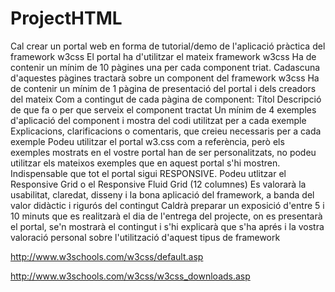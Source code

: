 # ProjectHTML

Cal crear un portal web en forma de tutorial/demo de l'aplicació pràctica del framework w3css
El portal ha d'utilitzar el mateix framework w3css
Ha de contenir un mínim de 10 pàgines una per cada component triat.
Cadascuna d'aquestes pàgines tractarà sobre un component del framework w3css
Ha de contenir un mínim de 1 pàgina de presentació del portal i dels creadors del mateix
Com a contingut de cada pàgina de component:
Títol
Descripció de que fa o per que serveix el component tractat
Un mínim de 4 exemples d'aplicació del component i mostra del codi utilitzat per a cada exemple
Explicacions, clarificacions o comentaris, que creieu necessaris per a cada exemple
Podeu utilitzar el portal w3.css com a referència, però els exemples mostrats en el vostre portal han de ser personalitzats, no podeu utilitzar els mateixos exemples que en aquest portal s'hi mostren.
Indispensable que tot el portal sigui RESPONSIVE. Podeu utlitzar el Responsive Grid o el Responsive Fluid Grid (12 columnes)
Es valorarà la usabilitat, claredat, disseny i la bona aplicació del framework, a banda del valor didàctic i rigurós del contingut
Caldrà preparar un exposició d'entre 5 i 10 minuts que es realitzarà el dia de l'entrega del projecte, on es presentarà el portal, se'n mostrarà el contingut i s'hi explicarà que s'ha aprés i la vostra valoració personal sobre l'utilització d'aquest tipus de framework

http://www.w3schools.com/w3css/default.asp

http://www.w3schools.com/w3css/w3css_downloads.asp
